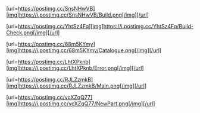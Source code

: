 [url=https://postimg.cc/SnsNHwVB][img]https://i.postimg.cc/SnsNHwVB/Build.png[/img][/url]

[url=https://postimg.cc/YhtSz4Fq][img]https://i.postimg.cc/YhtSz4Fq/Build-Check.png[/img][/url]

[url=https://postimg.cc/68m5KYmy][img]https://i.postimg.cc/68m5KYmy/Catalogue.png[/img][/url]

[url=https://postimg.cc/LhtXPknb][img]https://i.postimg.cc/LhtXPknb/Error.png[/img][/url]

[url=https://postimg.cc/RJLZzmkB][img]https://i.postimg.cc/RJLZzmkB/Main.png[/img][/url]

[url=https://postimg.cc/vcXZqQ77][img]https://i.postimg.cc/vcXZqQ77/NewPart.png[/img][/url]

